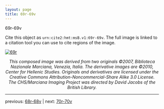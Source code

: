 ```yaml
---
layout: page
title: 69r-69v
---
```


69r-69v

Cite this object as `urn:cite2:hmt:msB.v1:69r-69v`. The full image is linked to a citation tool you can use to cite regions of the image.

[![69r](http://www.homermultitext.org/iipsrv?IIIF=/project/homer/pyramidal/deepzoom/hmt/vbbifolio/v1/vb_68v_69r.tif/full/800,/0/default.jpg)](http://www.homermultitext.org/ict2/?urn=urn:cite2:hmt:vbbifolio.v1:vb_68v_69r) 

<p style="text-align: center; font-style: italic;">This composed image was derived from two originals ©2007, Biblioteca Nazionale Marciana, Venezia, Italia. The derivative images are ©2010, Center for Hellenic Studies. Originals and derivatives are licensed under the Creative Commons Attribution-Noncommercial-Share Alike 3.0 License. The CHS/Marciana Imaging Project was directed by David Jacobs of the British Library.</p>

---

previous: [68r-68v](../68r-68v/) | next: [70r-70v](../70r-70v/)